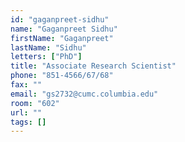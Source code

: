 ```yaml
---
id: "gaganpreet-sidhu"
name: "Gaganpreet Sidhu"
firstName: "Gaganpreet"
lastName: "Sidhu"
letters: ["PhD"]
title: "Associate Research Scientist"
phone: "851-4566/67/68"
fax: ""
email: "gs2732@cumc.columbia.edu"
room: "602"
url: ""
tags: []
---
```

